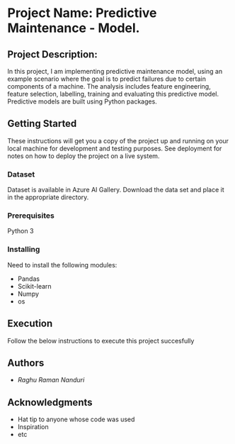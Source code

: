 # Project Name: Predictive Maintenance - Model.

## Project Description: 

In this project, I am implementing predictive maintenance model, using an example  scenario where the goal is to predict failures due to certain components of a machine. The analysis includes feature engineering, feature selection, labelling, training and evaluating this predictive model. Predictive models are built using Python packages. 

## Getting Started

These instructions will get you a copy of the project up and running on your local machine for development and testing purposes. See deployment for notes on how to deploy the project on a live system.


### Dataset

Dataset is available in Azure AI Gallery.
Download the data set and place it in the appropriate directory. 

### Prerequisites

Python 3


### Installing

Need to install the following modules:

* Pandas
* Scikit-learn
* Numpy
* os


## Execution

Follow the below instructions to execute this project succesfully


## Authors

- *Raghu Raman Nanduri* 


## Acknowledgments

* Hat tip to anyone whose code was used
* Inspiration
* etc

